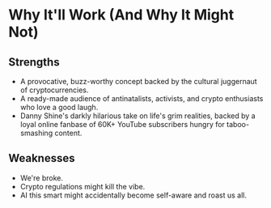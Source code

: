 # Why It'll Work (And Why It Might Not)

## Strengths

- A provocative, buzz-worthy concept backed by the cultural juggernaut of cryptocurrencies.
- A ready-made audience of antinatalists, activists, and crypto enthusiasts who love a good laugh.
- Danny Shine's darkly hilarious take on life's grim realities, backed by a loyal online fanbase of 60K+ YouTube subscribers hungry for taboo-smashing content.

## Weaknesses

- We're broke.
- Crypto regulations might kill the vibe.
- AI this smart might accidentally become self-aware and roast us all.

